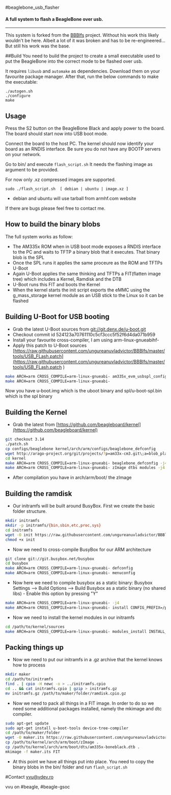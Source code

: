 #beaglebone_usb_flasher
#### A full system to flash a BeagleBone over usb.
---

This system is forked from the [BBBlfs](https://github.com/ungureanuvladvictor/BBBlfs) project. Without his work this likely wouldn't be here. 
Albeit a lot of it was broken and has to be re-engineered... But still his work was the base.


##Build
You need to build the project to create a small executable used to put the BeagleBone into the correct mode to be flashed over usb.

It requires `libusb` and `automake` as dependencies. Download them on your favourite package manager. After that, run the below commands to make the executable:
```
./autogen.sh
./configure
make
```


Usage
-----------
Press the S2 button on the BeagleBone Black and apply power to the board. The board should start now into USB boot mode.

Connect the board to the host PC. The kernel should now identify your board as an RNDIS interface. Be sure you do not have any BOOTP servers on your network.

Go to bin/ and execute ```flash_script.sh``` It needs the flashing image as argument to be provided.

For now only .xz compressed images are supported.

```sudo ./flash_script.sh  [ debian | ubuntu | image.xz ]```

* debian and ubuntu will use tarball from armhf.com website

If there are bugs please feel free to contact me.



How to build the binary blobs
--------------------------------

The full system works as follow:

* The AM335x ROM when in USB boot mode exposes a RNDIS interface to the PC and waits to TFTP a binary blob that it executes. That binary blob is the SPL
* Once the SPL runs it applies the same proceure as the ROM and TFTPs U-Boot
* Again U-Boot applies the same thinking and TFTPs a FIT(flatten image tree) which includes a Kernel, Ramdisk and the DTB
* U-Boot runs this FIT and boots the Kernel
* When the kernel starts the init script exports the eMMC using the g_mass_storage kernel module as an USB stick to the Linux so it can be flashed


## Building U-Boot for USB booting
* Grab the latest U-Boot sources from [git://git.denx.de/u-boot.git](git://git.denx.de/u-boot.git)
* Checkout commit id 524123a70761110c5cf3ccc5f52f6d4da071b959
* Install your favourite cross-compiler, I am using arm-linux-gnueabihf-
* Apply this patch to U-Boot sources [https://raw.githubusercontent.com/ungureanuvladvictor/BBBlfs/master/tools/USB_FLash.patch](https://raw.githubusercontent.com/ungureanuvladvictor/BBBlfs/master/tools/USB_FLash.patch )

```bash
make ARCH=arm CROSS_COMPILE=arm-linux-gnueabi- am335x_evm_usbspl_config
make ARCH=arm CROSS_COMPILE=arm-linux-gnueabi-
```
Now you have u-boot.img which is the uboot binary and spl/u-boot-spl.bin which is the spl binary


## Building the Kernel
* Grab the latest from [https://github.com/beagleboard/kernel](https://github.com/beagleboard/kernel)
```bash
git checkout 3.14
./patch.sh
cp configs/beaglebone kernel/arch/arm/configs/beaglebone_defconfig
wget http://arago-project.org/git/projects/?p=am33x-cm3.git\;a=blob_plain\;f=bin/am335x-pm-firmware.bin\;hb=HEAD -O kernel/firmware/am335x-pm-firmware.bin
cd kernel
make ARCH=arm CROSS_COMPILE=arm-linux-gnueabi- beaglebone_defconfig -j4
make ARCH=arm CROSS_COMPILE=arm-linux-gnueabi- zImage dtbs modules -j4
```

* After compilation you have in arch/arm/boot/ the zImage


## Building the ramdisk

* Our initramfs will be built around BusyBox. First we create the basic folder structure.
```bash
mkdir initramfs
mkdir -p initramfs/{bin,sbin,etc,proc,sys}
cd initramfs
wget -O init https://raw.githubusercontent.com/ungureanuvladvictor/BBBlfs/master/tools/init
chmod +x init
```
* Now we need to cross-compile BusyBox for our ARM architecture
```bash
git clone git://git.busybox.net/busybox
cd busybox
make ARCH=arm CROSS_COMPILE=arm-linux-gnueabi- defconfig
make ARCH=arm CROSS_COMPILE=arm-linux-gnueabi- menuconfig
```
* Now here we need to compile busybox as a static binary: Busybox Settings --> Build Options --> Build Busybox as a static binary (no shared libs)  -  Enable this option by pressing "Y"
```bash
make ARCH=arm CROSS_COMPILE=arm-linux-gnueabi- -j4
make ARCH=arm CROSS_COMPILE=arm-linux-gnueabi- install CONFIG_PREFIX=/path/to/initramfs
```
* Now we need to install the kernel modules in our initramfs
```bash
cd /path/to/kernel/sources
make ARCH=arm CROSS_COMPILE=arm-linux-gnueabi- modules_install INSTALL_MOD_PATH=/path/to/initramfs
```


## Packing things up

* Now we need to put our initramfs in a .gz archive that the kernel knows how to process
```bash
mkdir maker
cd /path/to/initramfs
find . | cpio -H newc -o > ../initramfs.cpio
cd .. && cat initramfs.cpio | gzip > initramfs.gz
mv initramfs.gz /path/to/maker/folder/ramdisk.cpio.gz
```
* Now we need to pack all things in a FIT image. In order to do so we need some additional packages installed, namely the mkimage and dtc compiler.
```bash
sudo apt-get update
sudo apt-get install u-boot-tools device-tree-compiler
cd /path/to/maker/folder
wget -O maker.its https://raw.githubusercontent.com/ungureanuvladvictor/BBBlfs/master/tools/maker.its
cp /path/to/kernel/arch/arm/boot/zImage .
cp /path/to/kernel/arch/arm/boot/dts/am335x-boneblack.dtb .
mkimage -f maker.its FIT
```
* At this point we have all things put into place. You need to copy the binary blobs in the bin/ folder and run ```flash_script.sh```

#Contact
vvu@vdev.ro

vvu on #beagle, #beagle-gsoc
